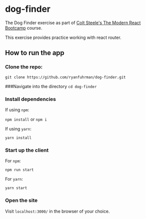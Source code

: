 # dog-finder

The Dog Finder exercise as part of [Colt Steele's The Modern React Bootcamp](https://www.udemy.com/modern-react-bootcamp/) course.

This exercise provides practice working with react router.

## How to run the app

### Clone the repo:

`git clone https://github.com/ryanfuhrman/dog-finder.git`

###Navigate into the directory `cd dog-finder`

### Install dependencies

If using `npm`:

`npm install` or `npm i`

If using `yarn`:

`yarn install`

### Start up the client

For `npm`:

`npm run start`

For `yarn`:

`yarn start`

### Open the site

Visit `localhost:3000/` in the browser of your choice.
